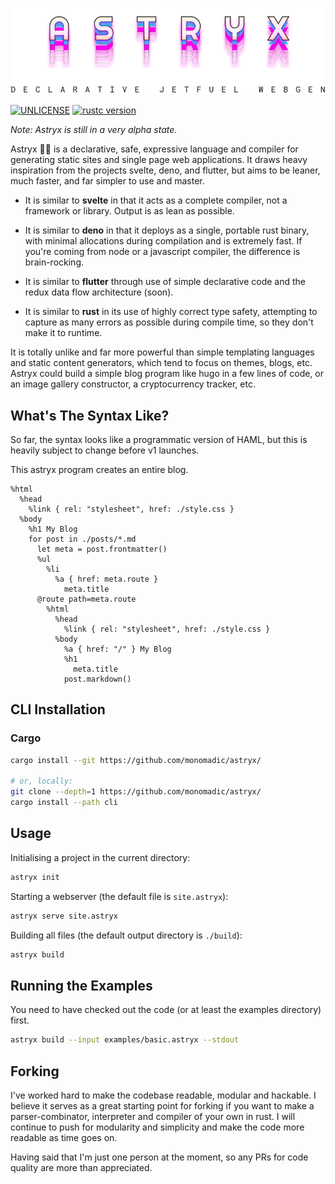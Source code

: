 <p align="center"><img src="https://raw.githubusercontent.com/monomadic/astryx/master/assets/logo-v2.svg" /></p>

[![UNLICENSE](https://img.shields.io/badge/unlicense-blue.svg)](UNLICENSE)
[![rustc version](https://img.shields.io/badge/rustc-1.50.0+-green.svg)](https://rust.org)

_Note: Astryx is still in a very alpha state._

Astryx 🧚🏼‍ is a declarative, safe, expressive language and compiler for generating static sites and single page web applications. It draws heavy inspiration from the projects svelte, deno, and flutter, but aims to be leaner, much faster, and far simpler to use and master.

- It is similar to **svelte** in that it acts as a complete compiler, not a framework or library. Output is as lean as possible.

- It is similar to **deno** in that it deploys as a single, portable rust binary, with minimal allocations during compilation and is extremely fast. If you're coming from node or a javascript compiler, the difference is brain-rocking.

- It is similar to **flutter** through use of simple declarative code and the redux data flow architecture (soon).

- It is similar to **rust** in its use of highly correct type safety, attempting to capture as many errors as possible during compile time, so they don't make it to runtime.

It is totally unlike and far more powerful than simple templating languages and static content generators, which tend to focus on themes, blogs, etc. Astryx could build a simple blog program like hugo in a few lines of code, or an image gallery constructor, a cryptocurrency tracker, etc.

## What's The Syntax Like?

So far, the syntax looks like a programmatic version of HAML, but this is heavily subject to change before v1 launches.

This astryx program creates an entire blog.

``` haml
%html
  %head
    %link { rel: "stylesheet", href: ./style.css }
  %body
    %h1 My Blog
    for post in ./posts/*.md
      let meta = post.frontmatter()
      %ul
        %li
          %a { href: meta.route }
            meta.title
      @route path=meta.route
        %html
          %head
            %link { rel: "stylesheet", href: ./style.css }
          %body
            %a { href: "/" } My Blog
            %h1
              meta.title
            post.markdown()
```

## CLI Installation

### Cargo

``` bash
cargo install --git https://github.com/monomadic/astryx/

# or, locally:
git clone --depth=1 https://github.com/monomadic/astryx/
cargo install --path cli
```

## Usage

Initialising a project in the current directory:
``` bash
astryx init
```

Starting a webserver (the default file is `site.astryx`):
``` bash
astryx serve site.astryx
```

Building all files (the default output directory is `./build`):
``` bash
astryx build
```

## Running the Examples

You need to have checked out the code (or at least the examples directory) first.

``` bash
astryx build --input examples/basic.astryx --stdout
```

## Forking

I've worked hard to make the codebase readable, modular and hackable. I believe it serves as a great starting point for forking if you want to make a parser-combinator, interpreter and compiler of your own in rust. I will continue to push for modularity and simplicity and make the code more readable as time goes on.

Having said that I'm just one person at the moment, so any PRs for code quality are more than appreciated.
